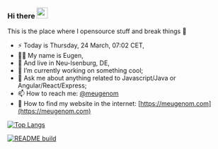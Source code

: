 ### Hi there <a href="https://meugenom.com"><img src="https://media.giphy.com/media/hvRJCLFzcasrR4ia7z/giphy.gif" width="25px"></a>
This is the place where I opensource stuff and break things :rofl:

- ⚡  Today is Thursday, 24 March, 07:02 CET,
- 👨‍💼 My name is Eugen,
- 🏡 And live in Neu-Isenburg, DE,
- 🔭 I’m currently working on something cool;
- 💬 Ask me about anything related to Javascript/Java or Angular/React/Express;
- 📫 How to reach me: [@meugenom](http://t.me/meugenom) 
- 💾 How to find my website in the internet: [https://meugenom.com](https://meugenom.com)

[![Top Langs](https://github-readme-stats.vercel.app/api/top-langs/?username=meugenom&langs_count=8)](https://github.com/meugenom)

[![README build](https://github.com/meugenom/meugenom/actions/workflows/main.yaml/badge.svg)](https://github.com/meugenom/meugenom/actions/workflows/main.yaml)
